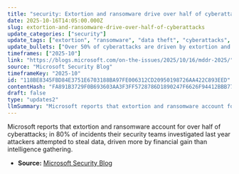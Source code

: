 ```yaml
---
title: "security: Extortion and ransomware drive over half of cyberattacks"
date: 2025-10-16T14:05:00.000Z
slug: extortion-and-ransomware-drive-over-half-of-cyberattacks
update_categories: ["security"]
update_tags: ["extortion", "ransomware", "data theft", "cyberattacks", "cybersecurity", "Microsoft Security", "financial-motivation"]
update_bullets: ["Over 50% of cyberattacks are driven by extortion and ransomware.", "In 80% of investigated incidents, attackers sought to steal data.", "The primary motive for these attacks is financial gain rather than intelligence collection.", "Findings come from Microsoft security teams and are reported on the Microsoft Security Blog."]
timeframes: ["2025-10"]
link: "https://blogs.microsoft.com/on-the-issues/2025/10/16/mddr-2025/"
source: "Microsoft Security Blog"
timeframeKey: "2025-10"
id: "118BE8345FBD84E3751E6703188BA97FE006312CD20950198726AA422C893EED"
contentHash: "FA891B3729F0B693603AA3F3FF5728786D1890247F6626F94412BBB77015C1AC"
draft: false
type: "updates2"
llmSummary: "Microsoft reports that extortion and ransomware account for over half of cyberattacks; in 80% of incidents their security teams investigated last year attackers attempted to steal data, driven more by financial gain than intelligence gathering."
---
```


Microsoft reports that extortion and ransomware account for over half of cyberattacks; in 80% of incidents their security teams investigated last year attackers attempted to steal data, driven more by financial gain than intelligence gathering.

- **Source:** [Microsoft Security Blog](https://blogs.microsoft.com/on-the-issues/2025/10/16/mddr-2025/)
